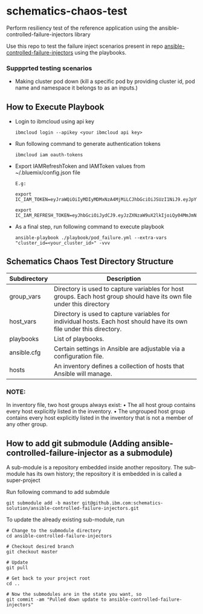 # schematics-chaos-test
Perform resiliency test of the reference application using the ansible-controlled-failure-injectors library

Use this repo to test the failure inject scenarios present in repo [ansible-controlled-failure-injectors](https://github.ibm.com/schematics-solution/ansible-controlled-failure-injectors) using the playbooks.

### Suppprted testing scenarios

* Making cluster pod down (kill a specific pod by providing cluster id, pod name and namespace it belongs to as an inputs.)

## How to Execute Playbook

* Login to ibmcloud using api key

   ```
   ibmcloud login --apikey <your ibmcloud api key>
   ```

* Run following command to generate authentication tokens

  ```
  ibmcloud iam oauth-tokens
  ```

* Export IAMRefreshToken and IAMToken values from ~/.bluemix/config.json file

  ```
  E.g:

  export IC_IAM_TOKEN=eyJraWQiOiIyMDIyMDMxNzA4MjMiLCJhbGciOiJSUzI1NiJ9.eyJpYW1faWQiOiJJQk1pZC01NTAwMDQ4WVFYIiwiaWQiOiJJQk1pZC01NTAwMDQ4WVFYIiwicmVhbG1pZCI6IklCTWlkIiwic2Vzc2lvbl9pZCI6IkMtOD

  export IC_IAM_REFRESH_TOKEN=eyJhbGciOiJydCJ9.eyJzZXNzaW9uX2lkIjoiQy04MmJmNGZhMy0yMmY0LTQwYTAtYmQwMS0zYmVmZWE4MGZhNDkiLCJpYW1faWQiOiJJQk1pZC01NTAwMDQ4WVFYIiwiYWNjb3
  ```

* As a final step, run following command to execute playbook
 
  ```
  ansible-playbook ./playbook/pod_failure.yml --extra-vars "cluster_id=<your_cluster_id>" -vvv
  ```

## Schematics Chaos Test Directory Structure

| Subdirectory             | Description                                           | 
|--------------------------|-------------------------------------------------------|
| group_vars | Directory is used to capture variables for host groups. Each host group should have its own file under this directory |
| host_vars | Directory is used to capture variables for individual hosts. Each host should have its own file under this directory.|
| playbooks | List of playbooks.|
| ansible.cfg | Certain settings in Ansible are adjustable via a configuration file.|
| hosts     | An inventory defines a collection of hosts that Ansible will manage.|


### NOTE:

In inventory file, two host groups always exist:
• The all host group contains every host explicitly listed in the inventory.
• The ungrouped host group contains every host explicitly listed in the inventory that is not a member of any other 
  group.

## How to add git submodule (Adding ansible-controlled-failure-injector as a submodule)

A sub-module is a repository embedded inside another repository. The sub-module has its own history; the repository it is embedded in is called a super-project

Run following command to add submdule
```
git submodule add -b master git@github.ibm.com:schematics-solution/ansible-controlled-failure-injectors.git
```

To update the already existing sub-module, run

```
# Change to the submodule directory
cd ansible-controlled-failure-injectors

# Checkout desired branch
git checkout master

# Update
git pull

# Get back to your project root
cd ..

# Now the submodules are in the state you want, so
git commit -am "Pulled down update to ansible-controlled-failure-injectors"
```


